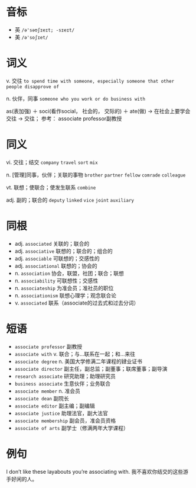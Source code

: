 # 音标

- 英 `/ə'səʊʃɪeɪt; -sɪeɪt/`
- 美 `/ə'soʃɪet/`

# 词义

v. 交往
`to spend time with someone, especially someone that other people disapprove of`

n. 伙伴，同事
`someone who you work or do business with`



as(表加强) ＋ soci(看作social， 社会的， 交际的) ＋ ate(做) → 在社会上要学会交往 → 交往； 参考：  associate professor副教授

# 同义

vi. 交往；结交
`company` `travel` `sort` `mix`

n. [管理]同事，伙伴；关联的事物
`brother` `partner` `fellow` `comrade` `colleague`

vt. 联想；使联合；使发生联系
`combine`

adj. 副的；联合的
`deputy` `linked` `vice` `joint` `auxiliary`

# 同根

- adj. `associated` 关联的；联合的
- adj. `associative` 联想的；联合的；组合的
- adj. `associable` 可联想的；交感性的
- adj. `associational` 联想的；协会的
- n. `association` 协会，联盟，社团；联合；联想
- n. `associability` 可联想性；交感性
- n. `associateship` 为准会员；准社员的职位
- n. `associationism` 联想心理学；观念联合论
- v. `associated` 联系（associate的过去式和过去分词）

# 短语

- `associate professor` 副教授
- `associate with` v. 联合；与…联系在一起；和…来往
- `associate degree` n. 美国大学修满二年课程的肄业证书
- `associate director` 副主任，副总监；副董事；联席董事；副导演
- `research associate` 研究助理；助理研究员
- `business associate` 生意伙伴；业务联合
- `associate member` n. 准会员
- `associate dean` 副院长
- `associate editor` 副主编；副编辑
- `associate justice` 助理法官，副大法官
- `associate membership` 副会员，准会员资格
- `associate of arts` 副学士（修满两年大学课程）

# 例句

I don’t like these layabouts you’re associating with.
我不喜欢你结交的这些游手好闲的人。


